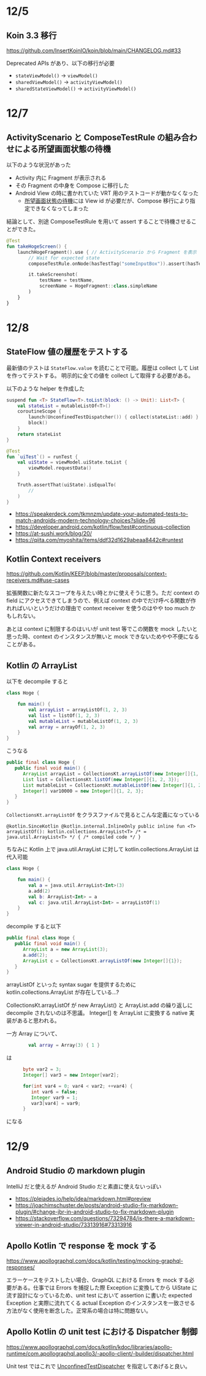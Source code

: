 # 12/5
## Koin 3.3 移行
https://github.com/InsertKoinIO/koin/blob/main/CHANGELOG.md#33

Deprecated APIs があり、以下の移行が必要
- `stateViewModel()` -> `viewModel()`
- `sharedViewModel()` -> `activityViewModel()`
- `sharedStateViewModel()` -> `activityViewModel()`

# 12/7
## ActivityScenario と ComposeTestRule の組み合わせによる所望画面状態の待機
以下のような状況があった
- Activity 内に Fragment が表示される
- その Fragment の中身を Compose に移行した
- Android View の時に書かれていた VRT 用のテストコードが動かなくなった
  - [所望画面状態の待機](https://blog.studysapuri.jp/entry/2022-03-22/android-vrt-tips-2)には View id が必要だが、Compose 移行により指定できなくなってしまった

結論として、別途 ComposeTestRule を用いて assert することで待機させることができた。
```kt
@Test
fun takeHogeScreen() {
    launchHogeFragment().use { // ActivityScenario から Fragment を表示
        // Wait for expected state
        composeTestRule.onNode(hasTestTag("someInputBox")).assert(hasText("名前を入力して下さい"))

        it.takeScreenshot(
            testName = testName,
            screenName = HogeFragment::class.simpleName
        )
    }
}
```

# 12/8
## StateFlow 値の履歴をテストする
最新値のテストは `StateFlow.value` を読むことで可能。履歴は collect して List を作ってテストする。
明示的に全ての値を collect して取得する必要がある。

以下のような helper を作成した
```kt
suspend fun <T> StateFlow<T>.toList(block: () -> Unit): List<T> {
    val stateList = mutableListOf<T>()
    coroutineScope {
        launch(UnconfinedTestDispatcher()) { collect(stateList::add) }
        block()
    }
    return stateList
}
```
```kt
@Test
fun `uiTest`() = runTest {
    val uiState = viewModel.uiState.toList {
        viewModel.requestData()
    }

    Truth.assertThat(uiState).isEqualTo(
        //
    )
}
```

- https://speakerdeck.com/tkmnzm/update-your-automated-tests-to-match-androids-modern-technology-choices?slide=96
- https://developer.android.com/kotlin/flow/test#continuous-collection
- https://at-sushi.work/blog/20/
- https://qiita.com/myoshita/items/ddf32d1629abeaa8442c#runtest

## Kotlin Context receivers
https://github.com/Kotlin/KEEP/blob/master/proposals/context-receivers.md#use-cases

拡張関数に新たなスコープを与えたい時とかに使えそうに思う。ただ context の field にアクセスできてしまうので、例えば context の中でだけ呼べる関数が作れればいいというだけの理由で context receiver を使うのはやや too much かもしれない。

あとは context に制限するのはいいが unit test 等でこの関数を mock したいと思った時、context のインスタンスが無いと mock できないためやや不便になることがある。

## Kotlin の ArrayList
以下を decompile すると
```kotlin
class Hoge {

    fun main() {
        val arrayList = arrayListOf(1, 2, 3)
        val list = listOf(1, 2, 3)
        val mutableList = mutableListOf(1, 2, 3)
        val array = arrayOf(1, 2, 3)
    }
}
```
こうなる
```java
public final class Hoge {
   public final void main() {
      ArrayList arrayList = CollectionsKt.arrayListOf(new Integer[]{1, 2, 3});
      List list = CollectionsKt.listOf(new Integer[]{1, 2, 3});
      List mutableList = CollectionsKt.mutableListOf(new Integer[]{1, 2, 3});
      Integer[] var10000 = new Integer[]{1, 2, 3};
   }
}
```

`CollectionsKt.arrayListOf` をクラスファイルで見るとこんな定義になっている
```
@kotlin.SinceKotlin @kotlin.internal.InlineOnly public inline fun <T> arrayListOf(): kotlin.collections.ArrayList<T> /* = java.util.ArrayList<T> */ { /* compiled code */ }
```

ちなみに Kotlin 上で java.util.ArrayList に対して kotlin.collections.ArrayList は代入可能
```kt
class Hoge {

    fun main() {
        val a = java.util.ArrayList<Int>(3)
        a.add(2)
        val b: ArrayList<Int> = a
        val c: java.util.ArrayList<Int> = arrayListOf(1)
    }
}
```

decompile すると以下
```java
public final class Hoge {
   public final void main() {
      ArrayList a = new ArrayList(3);
      a.add(2);
      ArrayList c = CollectionsKt.arrayListOf(new Integer[]{1});
   }
}
```
arrayListOf といった syntax sugar を提供するために kotlin.collections.ArrayList が存在している...?

CollectionsKt.arrayListOf が new ArrayList() と ArrayList.add の繰り返しに decompile されないのは不思議。
Integer[] を ArrayList に変換する native 実装があると思われる。

一方 Array について、
```kt
        val array = Array(3) { 1 }
```
は
```java
      byte var2 = 3;
      Integer[] var3 = new Integer[var2];

      for(int var4 = 0; var4 < var2; ++var4) {
         int var6 = false;
         Integer var9 = 1;
         var3[var4] = var9;
      }
```
になる

# 12/9
## Android Studio の markdown plugin
IntelliJ だと使えるが Android Studio だと素直に使えないっぽい
- https://pleiades.io/help/idea/markdown.html#preview
- https://joachimschuster.de/posts/android-studio-fix-markdown-plugin/#change-jbr-in-android-studio-to-fix-markdown-plugin
- https://stackoverflow.com/questions/73294784/is-there-a-markdown-viewer-in-android-studio/73313916#73313916

## Apollo Kotlin で response を mock する
https://www.apollographql.com/docs/kotlin/testing/mocking-graphql-responses/

エラーケースをテストしたい場合、GraphQL における Errors を mock する必要がある。仕事では Errors を捕捉した際 Exception に変換してから UiState に流す設計になっているため、unit test において assertion に書いた expected Exception と実際に流れてくる actual Exception のインスタンスを一致させる方法がなく使用を断念した。正常系の場合は特に問題ない。

## Apollo Kotlin の unit test における Dispatcher 制御
https://www.apollographql.com/docs/kotlin/kdoc/libraries/apollo-runtime/com.apollographql.apollo3/-apollo-client/-builder/dispatcher.html

Unit test ではこれで [UnconfinedTestDispatcher](https://kotlinlang.org/api/kotlinx.coroutines/kotlinx-coroutines-test/kotlinx.coroutines.test/-unconfined-test-dispatcher.html) を指定してあげると良い。